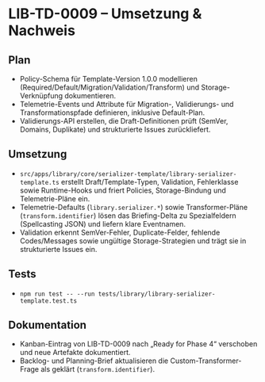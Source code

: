 # LIB-TD-0009 – Umsetzung & Nachweis

## Plan
- Policy-Schema für Template-Version 1.0.0 modellieren (Required/Default/Migration/Validation/Transform) und Storage-Verknüpfung dokumentieren.
- Telemetrie-Events und Attribute für Migration-, Validierungs- und Transformationspfade definieren, inklusive Default-Plan.
- Validierungs-API erstellen, die Draft-Definitionen prüft (SemVer, Domains, Duplikate) und strukturierte Issues zurückliefert.

## Umsetzung
- `src/apps/library/core/serializer-template/library-serializer-template.ts` erstellt Draft/Template-Typen, Validation, Fehlerklasse sowie Runtime-Hooks und friert Policies, Storage-Bindung und Telemetrie-Pläne ein.
- Telemetrie-Defaults (`library.serializer.*`) sowie Transformer-Pläne (`transform.identifier`) lösen das Briefing-Delta zu Spezialfeldern (Spellcasting JSON) und liefern klare Eventnamen.
- Validation erkennt SemVer-Fehler, Duplicate-Felder, fehlende Codes/Messages sowie ungültige Storage-Strategien und trägt sie in strukturierte Issues ein.

## Tests
- `npm run test -- --run tests/library/library-serializer-template.test.ts`

## Dokumentation
- Kanban-Eintrag von LIB-TD-0009 nach „Ready for Phase 4“ verschoben und neue Artefakte dokumentiert.
- Backlog- und Planning-Brief aktualisieren die Custom-Transformer-Frage als geklärt (`transform.identifier`).
